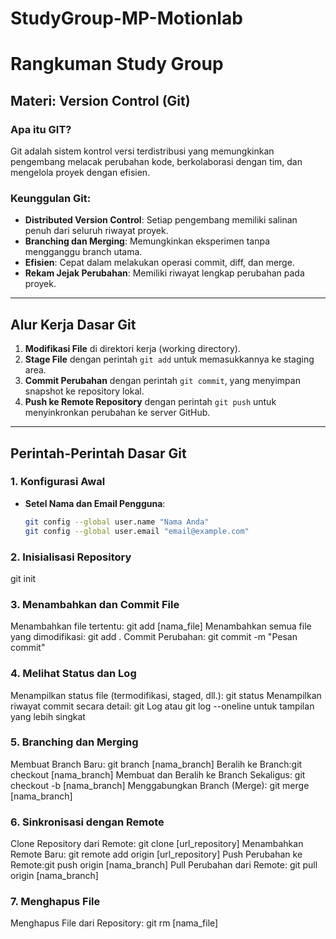 # StudyGroup-MP-Motionlab

# Rangkuman Study Group

## Materi: Version Control (Git)

### Apa itu GIT?
Git adalah sistem kontrol versi terdistribusi yang memungkinkan pengembang melacak perubahan kode, berkolaborasi dengan tim, dan mengelola proyek dengan efisien.

### Keunggulan Git:
- **Distributed Version Control**: Setiap pengembang memiliki salinan penuh dari seluruh riwayat proyek.
- **Branching dan Merging**: Memungkinkan eksperimen tanpa mengganggu branch utama.
- **Efisien**: Cepat dalam melakukan operasi commit, diff, dan merge.
- **Rekam Jejak Perubahan**: Memiliki riwayat lengkap perubahan pada proyek.

---

## Alur Kerja Dasar Git
1. **Modifikasi File** di direktori kerja (working directory).
2. **Stage File** dengan perintah `git add` untuk memasukkannya ke staging area.
3. **Commit Perubahan** dengan perintah `git commit`, yang menyimpan snapshot ke repository lokal.
4. **Push ke Remote Repository** dengan perintah `git push` untuk menyinkronkan perubahan ke server GitHub.

---

## Perintah-Perintah Dasar Git

### 1. **Konfigurasi Awal**
- **Setel Nama dan Email Pengguna**:
  ```bash
  git config --global user.name "Nama Anda"
  git config --global user.email "email@example.com"

### 2. **Inisialisasi Repository**
git init

### 3. **Menambahkan dan Commit File**
Menambahkan file tertentu: git add [nama_file]
Menambahkan semua file yang dimodifikasi: git add .
Commit Perubahan: git commit -m "Pesan commit"

### 4. **Melihat Status dan Log**
Menampilkan status file (termodifikasi, staged, dll.): git status
Menampilkan riwayat commit secara detail: git Log atau git log --oneline untuk tampilan yang lebih singkat

### 5. **Branching dan Merging**
Membuat Branch Baru: git branch [nama_branch]
Beralih ke Branch:git checkout [nama_branch]
Membuat dan Beralih ke Branch Sekaligus: git checkout -b [nama_branch]
Menggabungkan Branch (Merge): git merge [nama_branch]

### 6. **Sinkronisasi dengan Remote**
Clone Repository dari Remote: git clone [url_repository]
Menambahkan Remote Baru: git remote add origin [url_repository]
Push Perubahan ke Remote:git push origin [nama_branch]
Pull Perubahan dari Remote: git pull origin [nama_branch]

### 7. **Menghapus File**
Menghapus File dari Repository: git rm [nama_file]


